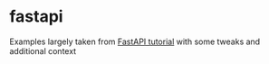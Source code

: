 # fastapi

Examples largely taken from [FastAPI tutorial](https://fastapi.tiangolo.com/tutorial/) with some tweaks and additional context
